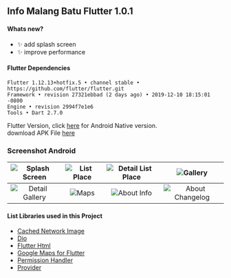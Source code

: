 ## Info Malang Batu Flutter 1.0.1 ##

#### Whats new? #####
- :sparkles: add splash screen
- :sparkles: improve performance

#### Flutter Dependencies ####
```
Flutter 1.12.13+hotfix.5 • channel stable • https://github.com/flutter/flutter.git
Framework • revision 27321ebbad (2 days ago) • 2019-12-10 18:15:01 -0800
Engine • revision 2994f7e1e6
Tools • Dart 2.7.0
```

Flutter Version, click [here](https://github.com/yoesuv/Info-Malang-Batu) for Android Native version.<br/>
download APK File [here](https://www.dropbox.com/s/5jhb0l445uc5lb2)

### Screenshot Android ###
| ![Splash Screen](https://i.imgur.com/3gO2cR9.jpg) | ![List Place](https://i.imgur.com/6DHPgog.jpg) | ![Detail List Place](https://i.imgur.com/PnIr1DR.jpg) | ![Gallery](https://i.imgur.com/OmmP6dH.jpg) |
| :---: | :---: | :---: | :---: |
| ![Detail Gallery](https://i.imgur.com/DTnIrQW.jpg) | ![Maps](https://i.imgur.com/NW8PPEn.jpg) | ![About Info](https://i.imgur.com/aJ37jVE.jpg) | ![About Changelog](https://i.imgur.com/od1Pzis.jpg) |

#### List Libraries used in this Project ####
- [Cached Network Image](https://pub.dev/packages/cached_network_image)
- [Dio](https://pub.dev/packages/dio)
- [Flutter Html](https://pub.dev/packages/flutter_html)
- [Google Maps for Flutter](https://pub.dev/packages/google_maps_flutter)
- [Permission Handler](https://pub.dev/packages/permission_handler)
- [Provider](https://pub.dev/packages/provider)
